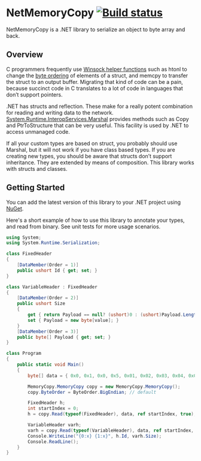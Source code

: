 # NetMemoryCopy [![Build status](https://ci.appveyor.com/api/projects/status/5yu0qhae9nth2lur?svg=true)](https://ci.appveyor.com/project/tewarid/netmemorycopy)

NetMemoryCopy is a .NET library to serialize an object to byte array and back.

## Overview

C programmers frequently use [Winsock helper functions](https://msdn.microsoft.com/en-us/library/ms741394.aspx) such as htonl to change the [byte ordering](https://msdn.microsoft.com/en-us/library/3thek09d.aspx) of elements of a struct, and memcpy to transfer the struct to an output buffer. Migrating that kind of code can be a pain, because succinct code in C translates to a lot of code in languages that don’t support pointers.

.NET has structs and reflection. These make for a really potent combination for reading and writing data to the network. [System.Runtime.InteropServices.Marshal](https://msdn.microsoft.com/en-us/library/System.Runtime.InteropServices.Marshal.aspx) provides methods such as Copy and PtrToStructure that can be very useful. This facility is used by .NET to access unmanaged code.

If all your custom types are based on struct, you probably should use Marshal, but it will not work if you have class based types. If you are creating new types, you should be aware that structs don’t support inheritance. They are extended by means of composition. This library works with structs and classes.

## Getting Started

You can add the latest version of this library to your .NET project using [NuGet](https://www.nuget.org/packages/NetMemoryCopy/).

Here's a short example of how to use this library to annotate your types, and read from binary. See unit tests for more usage scenarios.

```csharp
using System;
using System.Runtime.Serialization;

class FixedHeader
{
    [DataMember(Order = 1)]
    public ushort Id { get; set; }
}

class VariableHeader : FixedHeader
{
    [DataMember(Order = 2)]
    public ushort Size
    {
        get { return Payload == null? (ushort)0 : (ushort)Payload.Length; }
        set { Payload = new byte[value]; }
    }
    [DataMember(Order = 3)]
    public byte[] Payload { get; set; }
}

class Program
{
    public static void Main()
    {
        byte[] data = { 0x0, 0x1, 0x0, 0x5, 0x01, 0x02, 0x03, 0x04, 0x05 };

        MemoryCopy.MemoryCopy copy = new MemoryCopy.MemoryCopy();
        copy.ByteOrder = ByteOrder.BigEndian; // default

        FixedHeader h;
        int startIndex = 0;
        h = copy.Read(typeof(FixedHeader), data, ref startIndex, true);

        VariableHeader varh;
        varh = copy.Read(typeof(VariableHeader), data, ref startIndex, false);
        Console.WriteLine("{0:x} {1:x}", h.Id, varh.Size);
        Console.ReadLine();
    }
}
```

